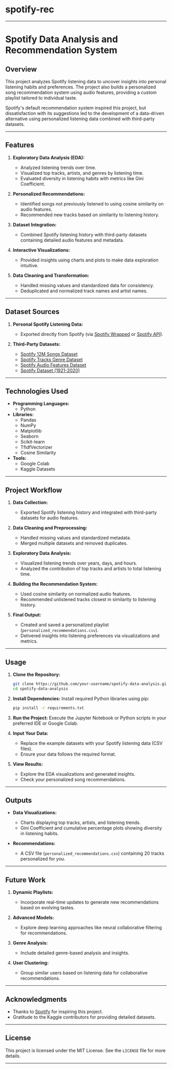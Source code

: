 # spotify-rec

---

# **Spotify Data Analysis and Recommendation System**

## **Overview**

This project analyzes Spotify listening data to uncover insights into personal listening habits and preferences. The project also builds a personalized song recommendation system using audio features, providing a custom playlist tailored to individual taste.

Spotify's default recommendation system inspired this project, but dissatisfaction with its suggestions led to the development of a data-driven alternative using personalized listening data combined with third-party datasets.

---

## **Features**

1. **Exploratory Data Analysis (EDA):**
   - Analyzed listening trends over time.
   - Visualized top tracks, artists, and genres by listening time.
   - Evaluated diversity in listening habits with metrics like Gini Coefficient.

2. **Personalized Recommendations:**
   - Identified songs not previously listened to using cosine similarity on audio features.
   - Recommended new tracks based on similarity to listening history.

3. **Dataset Integration:**
   - Combined Spotify listening history with third-party datasets containing detailed audio features and metadata.

4. **Interactive Visualizations:**
   - Provided insights using charts and plots to make data exploration intuitive.

5. **Data Cleaning and Transformation:**
   - Handled missing values and standardized data for consistency.
   - Deduplicated and normalized track names and artist names.

---

## **Dataset Sources**

1. **Personal Spotify Listening Data:**
   - Exported directly from Spotify (via [Spotify Wrapped](https://www.spotify.com/us/wrapped/) or [Spotify API](https://developer.spotify.com/documentation/web-api/)).

2. **Third-Party Datasets:**
   - [Spotify 12M Songs Dataset](https://www.kaggle.com/rodolfofigueroa/spotify-12m-songs)
   - [Spotify Tracks Genre Dataset](https://www.kaggle.com/thedevastator/spotify-tracks-genre-dataset)
   - [Spotify Audio Features Dataset](https://www.kaggle.com/tomigelo/spotify-audio-features)
   - [Spotify Dataset (1921-2020)](https://www.kaggle.com/yamaerenay/spotify-dataset-19212020-600k-tracks)

---

## **Technologies Used**

- **Programming Languages:**
  - Python
- **Libraries:**
  - Pandas
  - NumPy
  - Matplotlib
  - Seaborn
  - Scikit-learn
  - TfidfVectorizer
  - Cosine Similarity
- **Tools:**
  - Google Colab
  - Kaggle Datasets

---

## **Project Workflow**

1. **Data Collection:**
   - Exported Spotify listening history and integrated with third-party datasets for audio features.

2. **Data Cleaning and Preprocessing:**
   - Handled missing values and standardized metadata.
   - Merged multiple datasets and removed duplicates.

3. **Exploratory Data Analysis:**
   - Visualized listening trends over years, days, and hours.
   - Analyzed the contribution of top tracks and artists to total listening time.

4. **Building the Recommendation System:**
   - Used cosine similarity on normalized audio features.
   - Recommended unlistened tracks closest in similarity to listening history.

5. **Final Output:**
   - Created and saved a personalized playlist (`personalized_recommendations.csv`).
   - Delivered insights into listening preferences via visualizations and metrics.

---

## **Usage**

1. **Clone the Repository:**
   ```bash
   git clone https://github.com/your-username/spotify-data-analysis.git
   cd spotify-data-analysis
   ```

2. **Install Dependencies:**
   Install required Python libraries using pip:
   ```bash
   pip install -r requirements.txt
   ```

3. **Run the Project:**
   Execute the Jupyter Notebook or Python scripts in your preferred IDE or Google Colab.

4. **Input Your Data:**
   - Replace the example datasets with your Spotify listening data (CSV files).
   - Ensure your data follows the required format.

5. **View Results:**
   - Explore the EDA visualizations and generated insights.
   - Check your personalized song recommendations.

---

## **Outputs**

- **Data Visualizations:**
  - Charts displaying top tracks, artists, and listening trends.
  - Gini Coefficient and cumulative percentage plots showing diversity in listening habits.

- **Recommendations:**
  - A CSV file (`personalized_recommendations.csv`) containing 20 tracks personalized for you.

---

## **Future Work**

1. **Dynamic Playlists:**
   - Incorporate real-time updates to generate new recommendations based on evolving tastes.

2. **Advanced Models:**
   - Explore deep learning approaches like neural collaborative filtering for recommendations.

3. **Genre Analysis:**
   - Include detailed genre-based analysis and insights.

4. **User Clustering:**
   - Group similar users based on listening data for collaborative recommendations.

---

## **Acknowledgments**

- Thanks to [Spotify](https://www.spotify.com) for inspiring this project.
- Gratitude to the Kaggle contributors for providing detailed datasets.

---

## **License**

This project is licensed under the MIT License. See the `LICENSE` file for more details.

---
